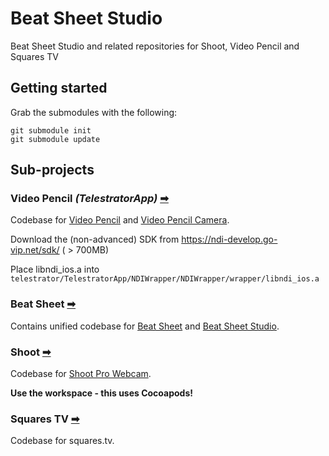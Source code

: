 # Beat Sheet Studio
Beat Sheet Studio and related repositories for Shoot, Video Pencil and Squares TV

## Getting started
Grab the submodules with the following:
```
git submodule init
git submodule update
```

## Sub-projects

### Video Pencil _(TelestratorApp)_ [➡](VideoPencil) 
Codebase for [Video Pencil](https://squares.tv/videopencil) and [Video Pencil Camera](https://squares.tv/videopencilcamera).

Download the (non-advanced) SDK from https://ndi-develop.go-vip.net/sdk/ ( > 700MB)

Place libndi_ios.a into `telestrator/TelestratorApp/NDIWrapper/NDIWrapper/wrapper/libndi_ios.a`

### Beat Sheet [➡](BeatSheet)
Contains unified codebase for [Beat Sheet](https://squares.tv/beatsheet) and [Beat Sheet Studio](https://beatsheet.studio). 

### Shoot [➡](Shoot)
Codebase for [Shoot Pro Webcam](https://shootpro.app).

**Use the workspace - this uses Cocoapods!**

### Squares TV [➡](SquaresTV)
Codebase for squares.tv.
